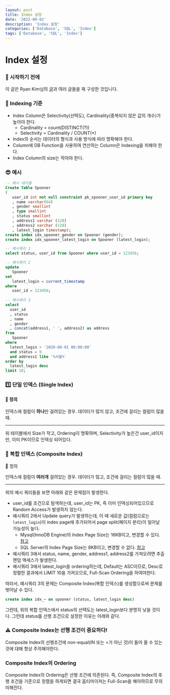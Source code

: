```yaml
---
layout: post
title: Index 설정
date: '2022-09-02'
description: 'Index 설정'
categories: ['Database', 'SQL', 'Index']
tags: ['Database', 'SQL', 'Index']
---
```

# Index 설정

### 🎊 시작하기 전에

이 글은 Ryan Kim님의 [글](https://medium.com/spoontech/index-%EC%97%90-%EB%8C%80%ED%95%B4-ed3f7609c0cd)과 여러 글들을 재 구성한 것입니다. 

### 📌 Indexing 기준

- Index Column은 Selectivity(선택도), Cardinality(중복되지 않은 값의 개수)가 높아야 한다.
  - Cardinality = count(DISTINCT(?))
  - Selectivity = Cardinality / COUNT(*)
- Index의 순서는 데이터의 형식과 사용 방식에 따라 명확해야 한다.
- Column에 DB Function을 사용하여 연산하는 Column은 Indexing을 피해야 한다.
- Index Column의 size는 작아야 한다.

### 😎 예시

```sql
-- 예시 테이블
Create Table Spooner 
(
   user_id int not null constraint pk_spooner_user_id primary key
   , name varchar(64)
   , gender smallint 
   , type smallint 
   , status smallint 
   , address1 varchar (128)
   , address2 varchar (128)
   , latest_login timestamp);
create index idx_spooner_gender on Spooner (gender);
create index idx_spooner_latest_login on Spooner (latest_login);

-- 예시쿼리 1
select status, user_id from Spooner where user_id = 123456;

-- 예시쿼리 2
update 
   Spooner 
set 
   latest_login = current_timestamp 
where 
   user_id = 123456;
   
-- 예시쿼리 3
select 
  user_id
  , status
  , name
  , gender 
  , concat(address1, ' ', address2) as address 
from 
   Spooner 
where 
  latest_login > '2020-08-01 00:00:00' 
  and status = 0
  and address1 like '%서울%'
order by 
  latest_login desc 
limit 10;
```

### 1️⃣ 단일 인덱스 (Single Index)

#### 📌 정의

인덱스에 컬럼이 **하나**만 걸려있는 경우. 데이터가 많지 않고, 조건에 걸리는 컬럼이 많을 때.

---

위 테이블에서 Size가 작고, Ordering이 명확하며, Selectivity가 높은건 user_id이지만, 이미 PK이므로 인덱싱 되어있다.

### 🔢 복합 인덱스 (Composite Index)

📌 정의

인덱스에 컬럼이 **여러개** 걸려있는 경우. 데이터가 많고, 조건에 걸리는 컬럼이 많을 때.

---

위의 예시 쿼리들을 보면 아래와 같은 문제점이 발생한다.

- user_id를 조건으로 탐색하는데, user_id는 PK, 즉 이미 인덱싱되어있으므로 Random Access가 발생하지 않는다.
- 예시쿼리 2에서 Update query가 발생하는데, 이 때 새로운 값(컬럼으로는 `latest_login`)이  index page에 추가되어서 page split(페이지 분리)이 일어날 가능성이 높다.
  - Mysql(InnoDB Engine)의 Index Page Size는 16KB이고, 변경할 수 있다. [참고](https://dev.mysql.com/doc/refman/8.0/en/innodb-parameters.html#sysvar_innodb_page_size)
  - SQL Server의 Index Page Size는 8KB이고, 변경할 수 없다. [참고](https://stackoverflow.com/questions/7067365/how-do-we-change-the-page-size-of-sql-server)
- 예시쿼리 3에서 status, name, gender, address1, address2를 가져오려면 추출 랜덤 액세스가 발생한다.
- 예시쿼리 3에서 latest_login을 ordering하는데, Default는 ASC이므로, Desc로 정렬한 결과에서 LIMIT 10을 가져오므로, Full-Scan Ordering을 하여야한다.

따라서, 예시쿼리 3의 문제는 Composite Index(복합 인덱스)를 생성함으로써 문제를 벗어날 수 있다.

```sql
create index idx_~ on spooner (status, latest_login desc)
```

그런데, 위의 복합 인덱스에서 status의 선택도는 latest_login보다 분명히 낮을 것이다. 그런데 status를 선행 조건으로 설정한 이유는 아래와 같다.

### ⚠️ Composite Index는 선행 조건이 중요하다!

Composite Index의 선행조건에 non-equal(IN 또는 =가 아닌 것)이 들어 올 수 있는 것에 대해 항상 주의해야한다.

### Composite Index의 Ordering

Composite Index의 Ordering은 선행 조건에 의존된다. 즉, Composite Index의 후행 조건을 기준으로 정렬을 하게되면 결국 옵티마이저는 Full-Scan을 해야하므로 무의미해진다.